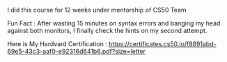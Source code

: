 I did this course for 12 weeks under mentorship of CS50 Team

Fun Fact : After wasting 15 minutes on syntax errors and banging my head against both monitors, I finally check the hints on my second attempt.

Here is My Hardvard Certification : https://certificates.cs50.io/f8891abd-69e5-43c3-aaf0-e92316d641b6.pdf?size=letter
